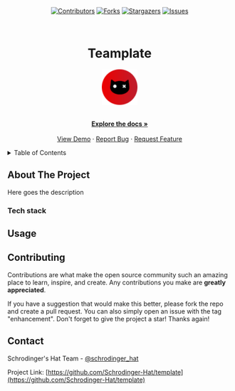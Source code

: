 <div align='center'>
  
[![Contributors][contributors-shield]][contributors-url]
[![Forks][forks-shield]][forks-url]
[![Stargazers][stars-shield]][stars-url]
[![Issues][issues-shield]][issues-url]

</div>

<!-- PROJECT LOGO -->
<br />
<div align="center">
  <h1>Teamplate</h1>
  
  <a href="https://github.com/Schrodinger-Hat/template">
    <img src="public/sh.png" alt="Logo" width="80" height="80">
  </a>

  <p align="center">
    <br />
    <a href="https://github.com/Schrodinger-Hat/template/blob/main/README.md"><strong>Explore the docs »</strong></a>
    <br />
    <br />
    <a href="https://www.schrodinger-hat.it/">View Demo</a>
    ·
    <a href="https://github.com/Schrodinger-Hat/Template/issues">Report Bug</a>
    ·
    <a href="https://github.com/Schrodinger-Hat/Template/issues">Request Feature</a>
  </p>
</div>

<!-- TABLE OF CONTENTS -->
<details>
  <summary>Table of Contents</summary>
  <ol>
    <li>
      <a href="#about-the-project">About The Project</a>
      <ul>
        <li><a href="#tech-stack">Built With</a></li>
      </ul>
    </li>
    <li><a href="#usage">Usage</a></li>
    <li><a href="#contributing">Contributing</a></li>
    <li><a href="#contact">Contact</a></li>
  </ol>
</details>

<!-- ABOUT THE PROJECT -->

## About The Project

Here goes the description

### Tech stack

<!-- USAGE EXAMPLES -->

## Usage

<!-- CONTRIBUTING -->

## Contributing

Contributions are what make the open source community such an amazing place to learn, inspire, and create. Any contributions you make are **greatly appreciated**.

If you have a suggestion that would make this better, please fork the repo and create a pull request. You can also simply open an issue with the tag "enhancement".
Don't forget to give the project a star! Thanks again!

<!-- CONTACT -->

## Contact

Schrodinger's Hat Team - [@schrodinger_hat](mailto:schrodinger.hat.show@gmail.com)

Project Link: [https://github.com/Schrodinger-Hat/template](https://github.com/Schrodinger-Hat/template)

<!-- MARKDOWN LINKS & IMAGES -->
<!-- https://www.markdownguide.org/basic-syntax/#reference-style-links -->

[contributors-shield]: https://img.shields.io/github/contributors/Schrodinger-Hat/template.svg?style=for-the-badge
[contributors-url]: https://github.com/Schrodinger-Hat/template/graphs/contributors
[forks-shield]: https://img.shields.io/github/forks/Schrodinger-Hat/template.svg?style=for-the-badge
[forks-url]: https://github.com/Schrodinger-Hat/template/network/members
[stars-shield]: https://img.shields.io/github/stars/Schrodinger-Hat/template?style=for-the-badge
[stars-url]: https://github.com/Schrodinger-Hat/template/stargazers
[issues-shield]: https://img.shields.io/github/issues/Schrodinger-Hat/template.svg?style=for-the-badge
[issues-url]: https://github.com/Schrodinger-Hat/template/issues

